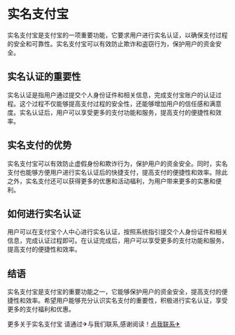 # 实名支付宝

实名支付宝是支付宝的一项重要功能，它要求用户进行实名认证，以确保支付过程的安全和可靠性。实名支付宝可以有效防止欺诈和盗窃行为，保护用户的资金安全。

## 实名认证的重要性

实名认证是指用户通过提交个人身份证件和相关信息，完成支付宝账户的认证过程。这个过程不仅能够提高支付过程的安全性，还能够增加用户的信任感和满意度。实名认证后，用户可以享受更多的支付功能和服务，提高支付的便捷性和效率。

## 实名支付的优势

实名支付宝可以有效防止虚假身份和欺诈行为，保护用户的资金安全。同时，实名支付也能够方便用户进行实名认证后的快捷支付，提高支付的便捷性和效率。除此之外，实名支付还可以获得更多的优惠和活动福利，为用户带来更多的实惠和便利。

## 如何进行实名认证

用户可以在支付宝个人中心进行实名认证，按照系统指引提交个人身份证件和相关信息，完成认证过程即可。在认证完成后，用户可以享受更多的支付功能和服务，提高支付的便捷性和效率。

## 结语

实名支付宝是支付宝的重要功能之一，它能够保护用户的资金安全，提高支付的便捷性和效率。希望用户能够充分认识实名支付的重要性，积极进行实名认证，享受更多的支付福利和优惠。

更多关于实名支付宝 请通过✈与我们联系,感谢阅读！[点我联系✈](https://edge.k02.cc)